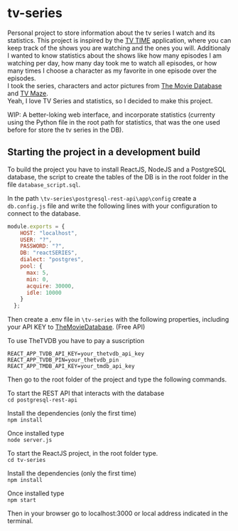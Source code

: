 # tv-series

Personal project to store information about the tv series I watch and its statistics.
This project is inspired by the [TV TIME](https://www.tvtime.com/) application, where you can keep track of the shows you are watching and the ones you will. Additionaly I wanted to know statistics about the shows like how many episodes I am watching per day, how many day took me to watch all episodes, or how many times I choose a character as my favorite in one episode over the episodes.  
I took the series, characters and actor pictures from [The Movie Database](https://themoviedb.org) and [TV Maze](https://tvmaze.com).  
Yeah, I love TV Series and statistics, so I decided to make this project.

WIP: A better-loking web interface, and incorporate statistics (currenty using the Python file in the root path for statistics, that was the one used before for store the tv series in the DB).

## Starting the project in a development build

To build the project you have to install ReactJS, NodeJS and a PostgreSQL database, the script to create the tables of the DB is in the root folder in the file `database_script.sql`.  
  
In the path `\tv-series\postgresql-rest-api\app\config` create a `db.config.js` file and write the following lines with your configuration to connect to the database.

```js
module.exports = {
    HOST: "localhost",
    USER: "?",
    PASSWORD: "?",
    DB: "reactSERIES",
    dialect: "postgres",
    pool: {
      max: 5,
      min: 0,
      acquire: 30000,
      idle: 10000
    }
  };
```

Then create a .env file in `\tv-series` with the following properties, including your API KEY to [TheMovieDatabase](https://www.themoviedb.org/documentation/api). (Free API)

To use TheTVDB you have to pay a suscription


```
REACT_APP_TVDB_API_KEY=your_thetvdb_api_key
REACT_APP_TVDB_PIN=your_thetvdb_pin
REACT_APP_TMDB_API_KEY=your_tmdb_api_key
```

Then go to the root folder of the project and type the following commands.

To start the REST API that interacts with the database  
`cd postgresql-rest-api`

Install the dependencies (only the first time)  
`npm install`  

Once installed type  
`node server.js`

To start the ReactJS project, in the root folder type.  
`cd tv-series`  

Install the dependencies (only the first time)  
`npm install`  

Once installed type  
`npm start`

Then in your browser go to localhost:3000 or local address indicated in the terminal.